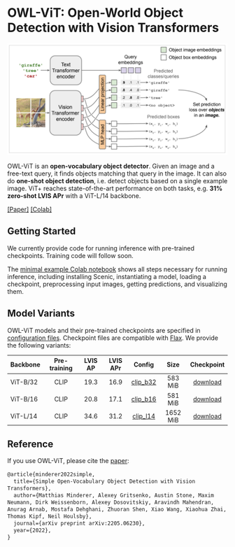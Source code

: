 OWL-ViT: Open-World Object Detection with Vision Transformers
==
<img src="data/owl_vit_schematic.png" alt="ViT+ model schematic" width="800"/>

OWL-ViT is an **open-vocabulary object detector**. Given an image and a free-text query, it finds objects matching that query in the image. It can also do **one-shot object detection**, i.e. detect objects based on a single example image. ViT+ reaches state-of-the-art performance on both tasks, e.g. **31% zero-shot LVIS APr** with a ViT-L/14 backbone.

[[Paper]](https://arxiv.org/abs/2205.06230) [[Colab]](notebooks/OWL_ViT_minimal_example.ipynb)

## Getting Started
We currently provide code for running inference with pre-trained checkpoints. Training code will follow soon.

The [minimal example Colab notebook](notebooks/OWL_ViT_minimal_example.ipynb) shows all steps necessary for running inference, including installing Scenic, instantiating a model, loading a checkpoint, preprocessing input images, getting predictions, and visualizing them.

## Model Variants

OWL-ViT models and their pre-trained checkpoints are specified in [configuration files](configs). Checkpoint files are compatible with [Flax](https://github.com/google/flax). We provide the following variants:

| Backbone | Pre-training | LVIS AP | LVIS APr | Config | Size | Checkpoint |
|:---|:---:|:---:|:---:|:---:|:---:|:---:|
| ViT-B/32 | CLIP         | 19.3    | 16.9     | [clip_b32](configs/clip_b32.py) | 583 MiB | [download](https://storage.googleapis.com/scenic-bucket/owl_vit/checkpoints/clip_vit_b32_b0203fc) |
| ViT-B/16 | CLIP         | 20.8    | 17.1     | [clip_b16](configs/clip_b16.py) | 581 MiB | [download](https://storage.googleapis.com/scenic-bucket/owl_vit/checkpoints/clip_vit_b16_6171dab) |
| ViT-L/14 | CLIP         | 34.6    | 31.2     | [clip_l14](configs/clip_l14.py) | 1652 MiB | [download](https://storage.googleapis.com/scenic-bucket/owl_vit/checkpoints/clip_vit_l14_d83d374) |

## Reference

If you use OWL-ViT, please cite the [paper](https://arxiv.org/abs/2205.06230):

```
@article{minderer2022simple,
  title={Simple Open-Vocabulary Object Detection with Vision Transformers},
  author={Matthias Minderer, Alexey Gritsenko, Austin Stone, Maxim Neumann, Dirk Weissenborn, Alexey Dosovitskiy, Aravindh Mahendran, Anurag Arnab, Mostafa Dehghani, Zhuoran Shen, Xiao Wang, Xiaohua Zhai, Thomas Kipf, Neil Houlsby},
  journal={arXiv preprint arXiv:2205.06230},
  year={2022},
}
```
